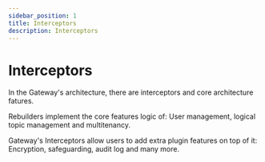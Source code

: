 ```yaml
---
sidebar_position: 1
title: Interceptors
description: Interceptors
---
```



# Interceptors

In the Gateway's architecture, there are interceptors and core architecture fatures.

Rebuilders implement the core features logic of: User management, logical topic management and multitenancy. 

Gateway's Interceptors allow users to add extra plugin features on top of it: Encryption, safeguarding, audit log and many more.